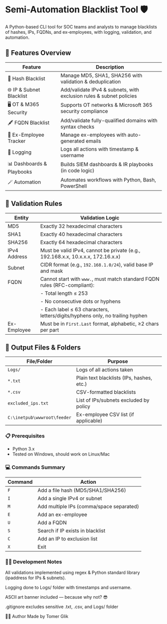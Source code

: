 # Semi-Automation Blacklist Tool 🛡️

A Python-based CLI tool for SOC teams and analysts to manage blacklists of hashes, IPs, FQDNs, and ex-employees, with logging, validation, and automation.

## 📂 Features Overview

| Feature                        | Description                                                   |
|--------------------------------|---------------------------------------------------------------|
| 🔗 Hash Blacklist              | Manage MD5, SHA1, SHA256 with validation & deduplication     |
| 🌐 IP & Subnet Blacklist       | Add/validate IPv4 & subnets, with exclusion rules & subnet policies |
| 🖥️ OT & M365 Security          | Supports OT networks & Microsoft 365 security compliance     |
| 🖋️ FQDN Blacklist              | Add/validate fully-qualified domains with syntax checks      |
| 👤 Ex-Employee Tracker         | Manage ex-employees with auto-generated emails              |
| 📝 Logging                     | Logs all actions with timestamp & username                  |
| 📊 Dashboards & Playbooks      | Builds SIEM dashboards & IR playbooks (in code logic)        |
| 🪄 Automation                  | Automates workflows with Python, Bash, PowerShell           |

## 🧪 Validation Rules

| Entity         | Validation Logic                                                                 |
|----------------|-----------------------------------------------------------------------------------|
| MD5            | Exactly 32 hexadecimal characters                                                |
| SHA1           | Exactly 40 hexadecimal characters                                                |
| SHA256         | Exactly 64 hexadecimal characters                                                |
| IPv4 Address   | Must be valid IPv4, cannot be private (e.g., 192.168.x.x, 10.x.x.x, 172.16.x.x)  |
| Subnet         | CIDR format (e.g., `192.168.1.0/24`), valid base IP and mask                     |
| FQDN           | Cannot start with `www.`, must match standard FQDN rules (RFC-compliant):        |
|                | - Total length ≤ 253                                                             |
|                | - No consecutive dots or hyphens                                                 |
|                | - Each label ≤ 63 characters, letters/digits/hyphens only, no trailing hyphen    |
| Ex-Employee    | Must be in `First.Last` format, alphabetic, ≥2 chars per part                    |

## 📁 Output Files & Folders

| File/Folder                | Purpose                            |
|-----------------------------|------------------------------------|
| `Logs/`                     | Logs of all actions taken         |
| `*.txt`                     | Plain text blacklists (IPs, hashes, etc.) |
| `*.csv`                     | CSV-formatted blacklists          |
| `excluded_ips.txt`          | List of IPs/subnets excluded by policy |
| `C:\inetpub\wwwroot\feeder` | Ex-employee CSV list (if applicable) |

### 📋 Prerequisites

- Python 3.x
- Tested on Windows, should work on Linux/Mac

### 💻 Commands Summary

| Command | Action                                   |
| ------- | ---------------------------------------- |
| `F`     | Add a file hash (MD5/SHA1/SHA256)        |
| `I`     | Add a single IPv4 or subnet              |
| `M`     | Add multiple IPs (comma/space separated) |
| `E`     | Add an ex-employee                       |
| `U`     | Add a FQDN                               |
| `S`     | Search if IP exists in blacklist         |
| `C`     | Add an IP to exclusion list              |
| `X`     | Exit                                     |


### 👨‍💻 Development Notes

All validations implemented using regex & Python standard library (ipaddress for IPs & subnets).

Logging done to Logs/ folder with timestamps and username.

ASCII art banner included — because why not? 😎

.gitignore excludes sensitive .txt, .csv, and Logs/ folder

🙋‍♂️ Author
Made by Tomer Glik
